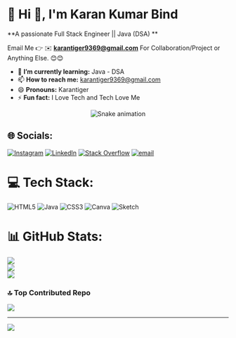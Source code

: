 # 💫 Hi 👋, I'm Karan Kumar Bind
**A passionate Full Stack Engineer || Java (DSA) **

Email Me 👉 ✉️ **karantiger9369@gmail.com** For Collaboration/Project or Anything Else. 😊😊

- 🌱 **I’m currently learning:** Java - DSA
- 📫 **How to reach me:** karantiger9369@gmail.com
- 😄 **Pronouns:** Karantiger
- ⚡ **Fun fact:** I Love Tech and Tech Love Me

<!-- Snake Game Repo View -->

<div align="center">
  <img src="https://profile-readme-generator.com/assets/snake.svg" alt="Snake animation" />
</div>

## 🌐 Socials:
[![Instagram](https://img.shields.io/badge/Instagram-%23E4405F.svg?logo=Instagram&logoColor=white)](https://instagram.com/karan.thetiger) [![LinkedIn](https://img.shields.io/badge/LinkedIn-%230077B5.svg?logo=linkedin&logoColor=white)](https://linkedin.com/in/karantiger) [![Stack Overflow](https://img.shields.io/badge/-Stackoverflow-FE7A16?logo=stack-overflow&logoColor=white)](https://stackoverflow.com/users/25241115/karantiger) [![email](https://img.shields.io/badge/Email-D14836?logo=gmail&logoColor=white)](mailto:karantiger9369@gmail.com) 

# 💻 Tech Stack:
![HTML5](https://img.shields.io/badge/html5-%23E34F26.svg?style=for-the-badge&logo=html5&logoColor=white) ![Java](https://img.shields.io/badge/java-%23ED8B00.svg?style=for-the-badge&logo=openjdk&logoColor=white) ![CSS3](https://img.shields.io/badge/css3-%231572B6.svg?style=for-the-badge&logo=css3&logoColor=white)  ![Canva](https://img.shields.io/badge/Canva-%2300C4CC.svg?style=for-the-badge&logo=Canva&logoColor=white) ![Sketch](https://img.shields.io/badge/Sketch-FFB387?style=for-the-badge&logo=sketch&logoColor=black)
# 📊 GitHub Stats:
![](https://github-readme-stats.vercel.app/api?username=Karantiger&theme=dark&hide_border=false&include_all_commits=true&count_private=false)<br/>
![](https://nirzak-streak-stats.vercel.app/?user=Karantiger&theme=dark&hide_border=false)<br/>
![](https://github-readme-stats.vercel.app/api/top-langs/?username=Karantiger&theme=dark&hide_border=false&include_all_commits=true&count_private=false&layout=compact)



### 🔝 Top Contributed Repo
![](https://github-contributor-stats.vercel.app/api?username=Karantiger&limit=5&theme=dark&combine_all_yearly_contributions=true)

---
[![](https://visitcount.itsvg.in/api?id=Karantiger&icon=0&color=0)](https://visitcount.itsvg.in)

<!-- Proudly created with GPRM ( https://gprm.itsvg.in ) -->
